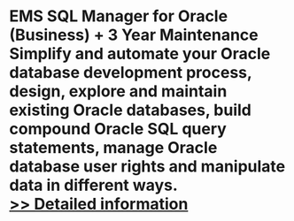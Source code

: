 # EMS SQL Manager for Oracle (Business) + 3 Year Maintenance<br />Simplify and automate your Oracle database development process, design, explore and maintain existing Oracle databases, build compound Oracle SQL query statements, manage Oracle database user rights and manipulate data in different ways.<br />[>> Detailed information](https://secure.shareit.com/shareit/product.html?productid=300125175&affiliateid=200057808)